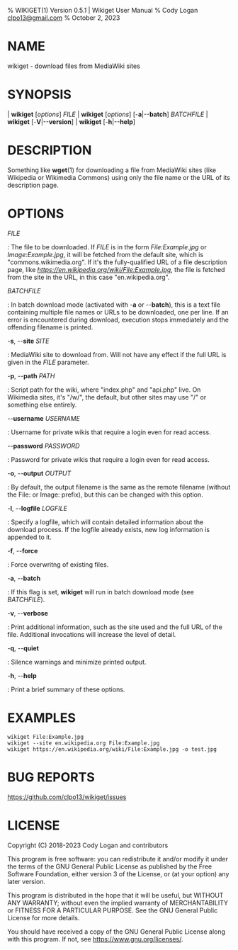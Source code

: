 % WIKIGET(1) Version 0.5.1 | Wikiget User Manual
% Cody Logan <clpo13@gmail.com>
% October 2, 2023

# NAME

wikiget - download files from MediaWiki sites

# SYNOPSIS

| **wikiget** \[*options*] *FILE*
| **wikiget** \[*options*] \[\-**a**|\-\-**batch**] *BATCHFILE*
| **wikiget** \[\-**V**|\-\-**version**]
| **wikiget** \[\-**h**|\-\-**help**]

# DESCRIPTION

Something like **wget**(1) for downloading a file from MediaWiki sites (like Wikipedia or Wikimedia Commons)
using only the file name or the URL of its description page.

# OPTIONS

*FILE*

:   The file to be downloaded. If *FILE* is in the form *File:Example.jpg* or *Image:Example.jpg*, it will be
    fetched from the default site, which is "commons.wikimedia.org". If it's the fully-qualified URL of a file
    description page, like *https://en.wikipedia.org/wiki/File:Example.jpg*, the file is fetched from the site
    in the URL, in this case "en.wikipedia.org".

*BATCHFILE*

:   In batch download mode (activated with \-**a** or \-\-**batch**), this is a text file containing multiple
    file names or URLs to be downloaded, one per line. If an error is encountered during download, execution
    stops immediately and the offending filename is printed.

\-**s**, \-\-**site** *SITE*

:   MediaWiki site to download from. Will not have any effect if the full URL is given in the *FILE* parameter.

\-**p**, \-\-**path** *PATH*

:   Script path for the wiki, where "index.php" and "api.php" live. On Wikimedia sites, it's "/w/", the default,
    but other sites may use "/" or something else entirely.

\-\-**username** *USERNAME*

:   Username for private wikis that require a login even for read access.

\-\-**password** *PASSWORD*

:   Password for private wikis that require a login even for read access.

\-**o**, \-\-**output** *OUTPUT*

:   By default, the output filename is the same as the remote filename (without the File: or Image: prefix),
    but this can be changed with this option.

\-**l**, \-\-**logfile** *LOGFILE*

:   Specify a logfile, which will contain detailed information about the download process. If the logfile already
    exists, new log information is appended to it.

\-**f**, \-\-**force**

:   Force overwritng of existing files.

\-**a**, \-\-**batch**

:   If this flag is set, **wikiget** will run in batch download mode (see *BATCHFILE*).

\-**v**, \-\-**verbose**

:   Print additional information, such as the site used and the full URL of the file. Additional invocations will
    increase the level of detail.

\-**q**, \-\-**quiet**

:   Silence warnings and minimize printed output.

\-**h**, \-\-**help**

:   Print a brief summary of these options.

# EXAMPLES

```
wikiget File:Example.jpg
wikiget --site en.wikipedia.org File:Example.jpg
wikiget https://en.wikipedia.org/wiki/File:Example.jpg -o test.jpg
```

# BUG REPORTS

<https://github.com/clpo13/wikiget/issues>

# LICENSE

Copyright (C) 2018-2023 Cody Logan and contributors

This program is free software: you can redistribute it and/or modify
it under the terms of the GNU General Public License as published by
the Free Software Foundation, either version 3 of the License, or
(at your option) any later version.

This program is distributed in the hope that it will be useful,
but WITHOUT ANY WARRANTY; without even the implied warranty of
MERCHANTABILITY or FITNESS FOR A PARTICULAR PURPOSE. See the
GNU General Public License for more details.

You should have received a copy of the GNU General Public License
along with this program. If not, see <https://www.gnu.org/licenses/>.
